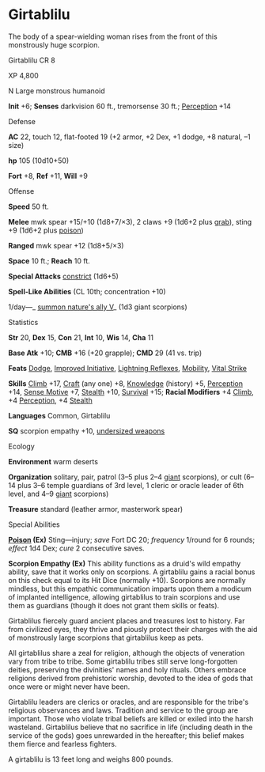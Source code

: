 # Girtablilu

The body of a spear-wielding woman rises from the front of this monstrously huge scorpion.

Girtablilu CR 8

XP 4,800

N Large monstrous humanoid

**Init** +6; **Senses** darkvision 60 ft., tremorsense 30 ft.; [Perception](skills/perception#_perception) +14

Defense

**AC** 22, touch 12, flat-footed 19 (+2 armor, +2 Dex, +1 dodge, +8 natural, –1 size)

**hp** 105 (10d10+50)

**Fort** +8, **Ref** +11, **Will** +9

Offense

**Speed** 50 ft.

**Melee** mwk spear +15/+10 (1d8+7/×3), 2 claws +9 (1d6+2 plus [grab](monsters/universalMonsterRules#_grab)), sting +9 (1d6+2 plus [poison](monsters/universalMonsterRules#_poison-(ex-or-su)))

**Ranged** mwk spear +12 (1d8+5/×3)

**Space** 10 ft.; **Reach** 10 ft.

**Special Attacks** [constrict](monsters/universalMonsterRules#_constrict) (1d6+5)

**Spell-Like Abilities** (CL 10th; concentration +10)

1/day—_ [summon nature's ally V](spells/summonNatureSAlly#_summon-nature-s-ally-v)_ (1d3 giant scorpions)

Statistics

**Str** 20, **Dex** 15, **Con** 21, **Int** 10, **Wis** 14, **Cha** 11

**Base Atk** +10; **CMB** +16 (+20 grapple); **CMD** 29 (41 vs. trip)

**Feats** [Dodge](feats#_dodge), [Improved Initiative](feats#_improved-initiative), [Lightning Reflexes](feats#_lightning-reflexes), [Mobility](feats#_mobility), [Vital Strike](feats#_vital-strike)

**Skills** [Climb](skills/climb#_climb) +17, [Craft](skills/craft#_craft) (any one) +8, [Knowledge](skills/knowledge#_knowledge) (history) +5, [Perception](skills/perception#_perception) +14, [Sense Motive](skills/senseMotive#_sense-motive) +7, [Stealth](skills/stealth#_stealth) +10, [Survival](skills/survival#_survival) +15; **Racial Modifiers** +4 [Climb](skills/climb#_climb), +4 [Perception](skills/perception#_perception), +4 [Stealth](skills/stealth#_stealth)

**Languages** Common, Girtablilu

**SQ** scorpion empathy +10, [undersized weapons](monsters/universalMonsterRules#_undersized-weapons)

Ecology

**Environment** warm deserts

**Organization** solitary, pair, patrol (3–5 plus 2–4 [giant](monsters/creatureTypes#_giant-subtype) scorpions), or cult (6–14 plus 3–6 temple guardians of 3rd level, 1 cleric or oracle leader of 6th level, and 4–9 [giant](monsters/creatureTypes#_giant-subtype) scorpions)

**Treasure** standard (leather armor, masterwork spear)

Special Abilities

**[Poison](monsters/universalMonsterRules#_poison-(ex-or-su)) (Ex)** Sting—injury; _save_ Fort DC 20; _frequency_ 1/round for 6 rounds; _effect_ 1d4 Dex; _cure_ 2 consecutive saves.

**Scorpion Empathy (Ex)** This ability functions as a druid's wild empathy ability, save that it works only on scorpions. A girtablilu gains a racial bonus on this check equal to its Hit Dice (normally +10). Scorpions are normally mindless, but this empathic communication imparts upon them a modicum of implanted intelligence, allowing girtablilus to train scorpions and use them as guardians (though it does not grant them skills or feats).

Girtablilus fiercely guard ancient places and treasures lost to history. Far from civilized eyes, they thrive and piously protect their charges with the aid of monstrously large scorpions that girtablilus keep as pets.

All girtablilus share a zeal for religion, although the objects of veneration vary from tribe to tribe. Some girtablilu tribes still serve long-forgotten deities, preserving the divinities' names and holy rituals. Others embrace religions derived from prehistoric worship, devoted to the idea of gods that once were or might never have been.

Girtablilu leaders are clerics or oracles, and are responsible for the tribe's religious observances and laws. Tradition and service to the group are important. Those who violate tribal beliefs are killed or exiled into the harsh wasteland. Girtablilus believe that no sacrifice in life (including death in the service of the gods) goes unrewarded in the hereafter; this belief makes them fierce and fearless fighters.

A girtablilu is 13 feet long and weighs 800 pounds.

